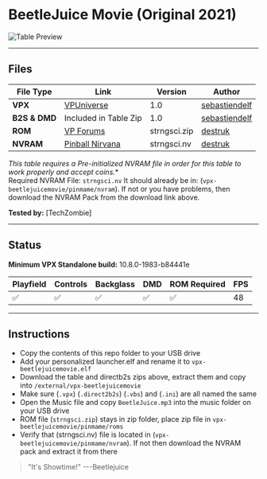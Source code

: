 # BeetleJuice Movie (Original 2021)

![Table Preview](https://vpuniverse.com/screenshots/monthly_2021_11/638208198_BeetleJuicemovie1.0.jpg.ee49828bc95b3f6599d530eff6684cab.jpg)

---

## Files
| File Type | Link | Version | Author | 
|-----------|--------|----------|--------------|
| **VPX** | [VPUniverse](https://vpuniverse.com/files/file/7875-beetlejuice-movie-10-vpx/) | 1.0 | [sebastiendelf](https://vpuniverse.com/profile/42328-sebastiendelf/) |
| **B2S & DMD** | Included in Table Zip | 1.0 | [sebastiendelf](https://vpuniverse.com/profile/42328-sebastiendelf/) |
| **ROM** | [VP Forums](https://www.vpforums.org/index.php?app=downloads&showfile=715)  | strngsci.zip | [destruk](https://www.vpforums.org/index.php?showuser=5)  |
| **NVRAM** | [Pinball Nirvana](https://pinballnirvana.com/forums/resources/bally-6803-gottlieb-gts3-nvram-pack.3346/)  | strngsci.nv | [destruk](https://www.vpforums.org/index.php?showuser=5)  |

*This table requires a Pre-initialized NVRAM file in order for this table to work properly and accept coins.**  
Required NVRAM File: `strngsci.nv` 
It should already be in: (`vpx-beetlejuicemovie/pinmame/nvram`). If not or you have problems, then download the NVRAM Pack from the download link above.

**Tested by:** [TechZombie]

---

## Status 

**Minimum VPX Standalone build:** 10.8.0-1983-b84441e

| Playfield | Controls | Backglass | DMD | ROM Required | FPS | 
|-----------|----------|-----------|-----|--------------|-----|
| :white_check_mark: | :white_check_mark: | :white_check_mark: | :white_check_mark: | :white_check_mark: | 48 |

---

## Instructions

- Copy the contents of this repo folder to your USB drive
- Add your personalized launcher.elf and rename it to `vpx-beetlejuicemovie.elf`
- Download the table and directb2s zips above, extract them and copy into `/external/vpx-beetlejuicemovie`
- Make sure (`.vpx`) (`.direct2b2s`) (`.vbs`) and (`.ini`) are all named the same
- Open the Music file and copy `BeetleJuice.mp3` into the music folder on your USB drive
- ROM file (`strngsci.zip`) stays in zip folder, place zip file in `vpx-beetlejuicemovie/pinmame/roms`
- Verify that (strngsci.nv) file is located in (`vpx-beetlejuicemovie/pinmame/nvram`). If not then download the NVRAM pack and extract it from there
> "It's Showtime!" 
> ---Beetlejuice
